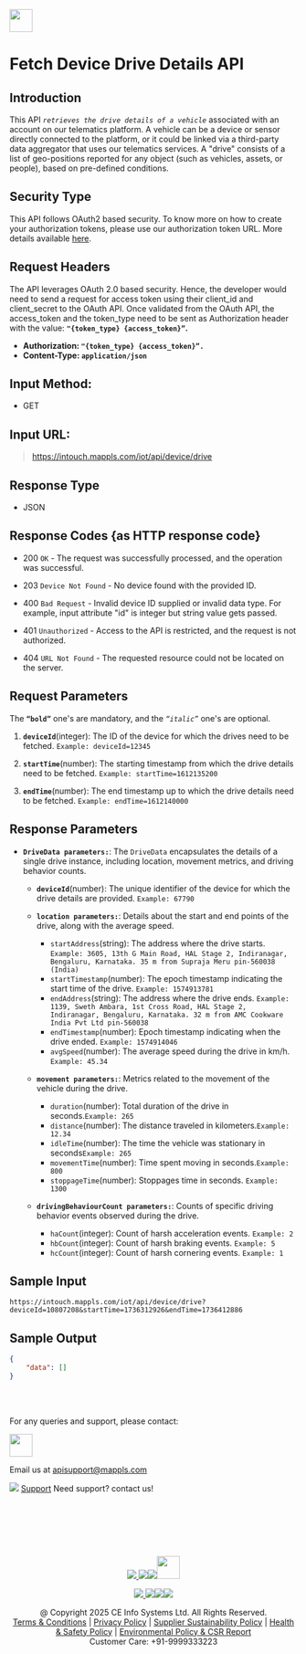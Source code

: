 
[<img src="https://about.mappls.com/about/images/MAPPLS-MapmyIndia-logo.png" height="40"/> </p>](https://about.mappls.com/api/)

# Fetch Device Drive Details API

## **Introduction**

This API *`retrieves the drive details of a vehicle`* associated with an account on our telematics platform. A vehicle can be a device or sensor directly connected to the platform, or it could be linked via a third-party data aggregator that uses our telematics services. A "drive" consists of a list of geo-positions reported for any object (such as vehicles, assets, or people), based on pre-defined conditions.

## **Security Type**
This API follows OAuth2 based security. To know more on how to create your authorization tokens, please use our authorization token URL. More details available [here](https://github.com/mappls-api/mappls-rest-apis/tree/main/mappls-token-generation-api).

## **Request Headers**

The API leverages OAuth 2.0 based security. Hence, the developer would need to send a request for access token using their client_id and client_secret to the OAuth API. Once validated from the OAuth API, the access_token and the token_type need to be sent as Authorization header with the value: **`"{token_type} {access_token}”`.**

- **Authorization: `"{token_type} {access_token}”.`**
- **Content-Type: `application/json`**


## **Input Method:** 
- GET

## **Input URL:**

 > https://intouch.mappls.com/iot/api/device/drive

## **Response Type**
- JSON

## **Response Codes {as HTTP response code}**

- 200 `OK` - The request was successfully processed, and the operation was successful.

- 203 `Device Not Found` - No device found with the provided ID.

- 400 `Bad Request` - Invalid device ID supplied or invalid data type. For example, input attribute "id" is integer but string value gets passed.

- 401 `Unauthorized` - Access to the API is restricted, and the request is not authorized.

- 404 `URL Not Found` - The requested resource could not be located on the server.

## **Request Parameters**

The **`“bold”`** one's are mandatory, and the *`“italic”`* one's are optional.

1. **`deviceId`**(integer): The ID of the device for which the drives need to be fetched. `Example: deviceId=12345`

2. **`startTime`**(number): The starting timestamp from which the drive details need to be fetched. `Example: startTime=1612135200`

3. **`endTime`**(number): The end timestamp up to which the drive details need to be fetched. `Example: endTime=1612140000`
  
 ## **Response Parameters** 

- **`DriveData parameters:`**: The `DriveData` encapsulates the details of a single drive instance, including location, movement metrics, and driving behavior counts.
     - **`deviceId`**(number): The unique identifier of the device for which the drive details are provided. `Example: 67790`
     - **`location parameters:`**: Details about the start and end points of the drive, along with the average speed.
          - `startAddress`(string): The address where the drive starts. `Example: 3605, 13th G Main Road, HAL Stage 2, Indiranagar, Bengaluru, Karnataka. 35 m from Supraja Meru pin-560038 (India)`
          - `startTimestamp`(number): The epoch timestamp indicating the start time of the drive. `Example: 1574913781`
          - `endAddress`(string): The address where the drive ends. `Example: 1139, Sweth Ambara, 1st Cross Road, HAL Stage 2, Indiranagar, Bengaluru, Karnataka. 32 m from AMC Cookware India Pvt Ltd pin-560038`
          - `endTimestamp`(number): Epoch timestamp indicating when the drive ended. `Example: 1574914046`
          - `avgSpeed`(number): The average speed during the drive in km/h. `Example: 45.34`
          
     - **`movement parameters:`**: Metrics related to the movement of the vehicle during the drive.
        - `duration`(number): Total duration of the drive in seconds.`Example: 265`
        - `distance`(number): The distance traveled in kilometers.`Example: 12.34`
        - `idleTime`(number): The time the vehicle was stationary in seconds`Example: 265`
        - `movementTime`(number): Time spent moving in seconds.`Example: 800`
        - `stoppageTime`(number): Stoppages time in seconds. `Example: 1300`
        
     - **`drivingBehaviourCount parameters:`**: Counts of specific driving behavior events observed during the drive.
        - `haCount`(integer): Count of harsh acceleration events. `Example: 2`
        - `hbCount`(integer): Count of harsh braking events. `Example: 5`
        - `hcCount`(integer): Count of harsh cornering events. `Example: 1`

## **Sample Input**

```
https://intouch.mappls.com/iot/api/device/drive?deviceId=10807208&startTime=1736312926&endTime=1736412886
```
## **Sample Output**

```json
{
    "data": []
}
```

<br></br>

For any queries and support, please contact: 

[<img src="https://about.mappls.com/images/mappls-logo.svg" height="40"/> </p>](https://about.mappls.com/api/)
Email us at [apisupport@mappls.com](mailto:apisupport@mappls.com)


![](https://www.mapmyindia.com/api/img/icons/support.png)
[Support](https://about.mappls.com/contact/)
Need support? contact us!

<br></br>


<br></br>

[<p align="center"> <img src="https://www.mapmyindia.com/api/img/icons/stack-overflow.png"/> ](https://stackoverflow.com/questions/tagged/mappls-api)[![](https://www.mapmyindia.com/api/img/icons/blog.png)](https://about.mappls.com/blog/)[![](https://www.mapmyindia.com/api/img/icons/gethub.png)](https://github.com/Mappls-api)[<img src="https://mmi-api-team.s3.ap-south-1.amazonaws.com/API-Team/npm-logo.one-third%5B1%5D.png" height="40"/> </p>](https://www.npmjs.com/org/mapmyindia) 



[<p align="center"> <img src="https://www.mapmyindia.com/june-newsletter/icon4.png"/> ](https://www.facebook.com/Mapplsofficial)[![](https://www.mapmyindia.com/june-newsletter/icon2.png)](https://twitter.com/mappls)[![](https://www.mapmyindia.com/newsletter/2017/aug/llinkedin.png)](https://www.linkedin.com/company/mappls/)[![](https://www.mapmyindia.com/june-newsletter/icon3.png)](https://www.youtube.com/channel/UCAWvWsh-dZLLeUU7_J9HiOA)




<div align="center">@ Copyright 2025 CE Info Systems Ltd. All Rights Reserved.</div>

<div align="center"> <a href="https://about.mappls.com/api/terms-&-conditions">Terms & Conditions</a> | <a href="https://about.mappls.com/about/privacy-policy">Privacy Policy</a> | <a href="https://about.mappls.com/pdf/mapmyIndia-sustainability-policy-healt-labour-rules-supplir-sustainability.pdf">Supplier Sustainability Policy</a> | <a href="https://about.mappls.com/pdf/Health-Safety-Management.pdf">Health & Safety Policy</a> | <a href="https://about.mappls.com/pdf/Environment-Sustainability-Policy-CSR-Report.pdf">Environmental Policy & CSR Report</a>

<div align="center">Customer Care: +91-9999333223</div>

